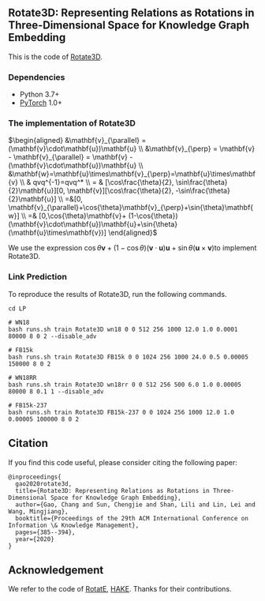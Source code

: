 ## Rotate3D: Representing Relations as Rotations in Three-Dimensional Space for Knowledge Graph Embedding 

This is the code of [Rotate3D](https://dl.acm.org/doi/abs/10.1145/3340531.3411889).  

### Dependencies

- Python 3.7+
- [PyTorch](http://pytorch.org/) 1.0+

### The implementation of Rotate3D

$\begin{aligned}
&\mathbf{v}_{\parallel} = (\mathbf{v}\cdot\mathbf{u})\mathbf{u} \\
&\mathbf{v}_{\perp} = \mathbf{v} - \mathbf{v}_{\parallel} = \mathbf{v} - (\mathbf{v}\cdot\mathbf{u})\mathbf{u} \\
&\mathbf{w}=\mathbf{u}\times\mathbf{v}_{\perp}=\mathbf{u}\times\mathbf{v} \\
		& qvq^{-1}=qvq^* \\ 
		= & [\cos\frac{\theta}{2}, \sin\frac{\theta}{2}\mathbf{u}][0, \mathbf{v}][\cos\frac{\theta}{2}, -\sin\frac{\theta}{2}\mathbf{u}] \\ 
		=&[0, \mathbf{v}_{\parallel}+\cos{\theta}\mathbf{v}_{\perp}+\sin{\theta}\mathbf{w}] \\ 
		=& [0,\cos{\theta}\mathbf{v}+ (1-\cos{\theta})(\mathbf{v}\cdot\mathbf{u})\mathbf{u}+\sin{\theta}(\mathbf{u}\times\mathbf{v})]
	\end{aligned}$

We use the expression $\cos{\theta}\mathbf{v}+ (1-\cos{\theta})(\mathbf{v}\cdot\mathbf{u})\mathbf{u}+\sin{\theta}(\mathbf{u}\times\mathbf{v})​$ to implement Rotate3D. 

### Link Prediction

To reproduce the results of Rotate3D, run the following commands.

```
cd LP

# WN18
bash runs.sh train Rotate3D wn18 0 0 512 256 1000 12.0 1.0 0.0001 80000 8 0 2 --disable_adv 

# FB15k
bash runs.sh train Rotate3D FB15k 0 0 1024 256 1000 24.0 0.5 0.00005 150000 8 0 2

# WN18RR
bash runs.sh train Rotate3D wn18rr 0 0 512 256 500 6.0 1.0 0.00005 80000 8 0.1 1 --disable_adv

# FB15k-237
bash runs.sh train Rotate3D FB15k-237 0 0 1024 256 1000 12.0 1.0 0.00005 100000 8 0 2
```

## Citation

If you find this code useful, please consider citing the following paper:

```
@inproceedings{
  gao2020rotate3d,
  title={Rotate3D: Representing Relations as Rotations in Three-Dimensional Space for Knowledge Graph Embedding},
  author={Gao, Chang and Sun, Chengjie and Shan, Lili and Lin, Lei and Wang, Mingjiang},
  booktitle={Proceedings of the 29th ACM International Conference on Information \& Knowledge Management},
  pages={385--394},
  year={2020}
}
```

## Acknowledgement

We refer to the code of [RotatE](https://github.com/DeepGraphLearning/KnowledgeGraphEmbedding), [HAKE](https://github.com/MIRALab-USTC/KGE-HAKE). Thanks for their contributions.